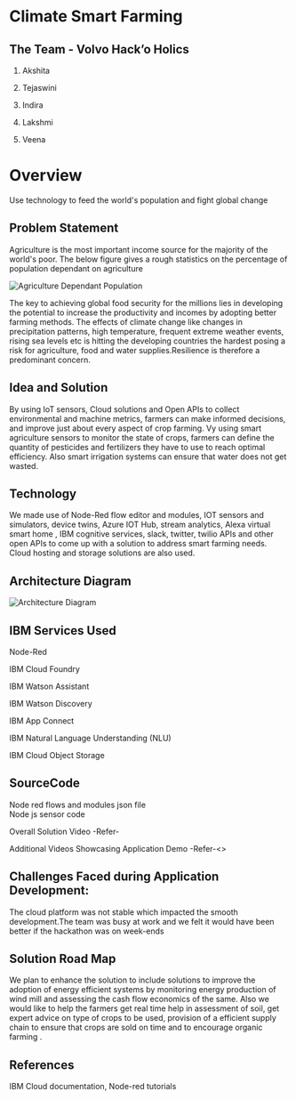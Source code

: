 # Climate Smart Farming

<h2>The Team - Volvo Hack’o Holics </h2>

 

1. Akshita

2. Tejaswini

3. Indira

4. Lakshmi

5. Veena

 

<h1>Overview</h1>

Use technology to feed the world's population and fight global change
 

<h2>Problem Statement</h2>

Agriculture is the most important income source for the majority of the world's poor. The below figure gives a rough statistics on the percentage of population dependant on agriculture

![Agriculture Dependant Population](https://github.com/VeenaHarikrishnan/Climate-Smart-Farming/blob/main/images/Agriculturedependency.PNG)

The key to achieving global food security for the millions lies in developing the potential to increase the productivity and incomes by adopting better farming methods.
The effects of climate change like changes in precipitation patterns, high temperature, frequent extreme weather events, rising sea levels etc is hitting the developing countries the hardest posing a risk for agriculture, food and water supplies.Resilience is therefore a predominant concern.


<h2>Idea and Solution</h2>

By using IoT sensors, Cloud solutions and Open APIs to collect environmental and machine metrics, farmers can make informed decisions, and improve just about every aspect of  crop farming. Vy using smart agriculture sensors to monitor the state of crops, farmers can define the quantity of pesticides and fertilizers they have to use to reach optimal efficiency. Also smart irrigation systems can ensure that water does not get wasted.


<h2>Technology</h2>

 We made use of Node-Red flow editor and modules, IOT sensors and simulators, device twins, Azure IOT Hub, stream analytics, Alexa virtual smart home , IBM cognitive services, slack, twitter, twilio APIs and other open APIs to come up with a solution to address smart farming needs. Cloud hosting and storage solutions are also used.

 

<h2>Architecture Diagram </h2>

 ![Architecture Diagram](https://github.com/VeenaHarikrishnan/Climate-Smart-Farming/blob/main/Architecture/smartfarm%20(1).jpg)


<h2>IBM Services Used </h2>

Node-Red<br/>

IBM Cloud Foundry<br/>

IBM Watson Assistant<br/>

IBM Watson Discovery<br/>

IBM App Connect<br/>

IBM Natural Language Understanding (NLU)<br/>

IBM Cloud Object Storage<br/>


<h2>SourceCode</h2>

Node red flows and modules json file<br/>
Node js sensor code<br/>


Overall Solution Video -Refer-<br/>

 

Additional Videos Showcasing Application Demo -Refer-<><br/>

 

<h2>Challenges Faced during  Application Development:</h2>

 The cloud platform was not stable which impacted the smooth development.The team was busy at work and we felt it would have been better if the hackathon was on week-ends
 

<h2> Solution Road Map</h2>

 
We plan to enhance the solution to include solutions to improve the adoption of energy efficient systems by monitoring energy production of wind mill and assessing the cash flow economics of the same. Also we would like to help the farmers get real time help in assessment of soil, get expert advice on type of crops to be used, provision of a efficient supply chain to ensure that crops are sold on time and to encourage organic farming .


<h2>References</h2>

 IBM Cloud documentation, Node-red tutorials

